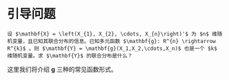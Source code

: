# 引导问题

```{admonition} Question
设 $\mathbf{X} = \left(X_{1}, X_{2}, \cdots, X_{n}\right)'$ 为 $n$ 维随机变量，且已知其联合分布的信息。已知多元函数 $\mathbf{g}: R^{n} \rightarrow R^{k}$ 。则 $\mathbf{Y} = \mathbf{g}(X_1,X_2,\cdots,X_n)$ 也是一个 $k$ 维随机变量。求 $\mathbf{Y}$ 的联合分布是什么？
```

这里我们将介绍 $\mathbf{g}$ 三种的常见函数形式。